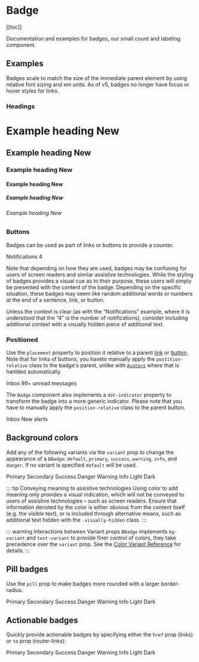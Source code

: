 # Badge

<ComponentSidebar>

[[toc]]

</ComponentSidebar>

<div class="lead mb-5">

Documentation and examples for badges, our small count and labeling component.

</div>

## Examples

Badges scale to match the size of the immediate parent element by using relative font sizing and em units. As of v5, badges no longer have focus or hover styles for links.

### Headings

<HighlightCard>
  <h1>Example heading <BBadge>New</BBadge></h1>
  <h2 class="border-0 pb-0">Example heading <BBadge>New</BBadge></h2>
  <h3>Example heading <BBadge>New</BBadge></h3>
  <h4>Example heading <BBadge>New</BBadge></h4>
  <h5>Example heading <BBadge>New</BBadge></h5>
  <h6>Example heading <BBadge>New</BBadge></h6>
  <template #html>

```vue-html
<h1>Example heading <BBadge>New</BBadge></h1>
<h2>Example heading <BBadge>New</BBadge></h2>
<h3>Example heading <BBadge>New</BBadge></h3>
<h4>Example heading <BBadge>New</BBadge></h4>
<h5>Example heading <BBadge>New</BBadge></h5>
<h6>Example heading <BBadge>New</BBadge></h6>
```

  </template>
</HighlightCard>

### Buttons

Badges can be used as part of links or buttons to provide a counter.

<HighlightCard>
  <BButton variant="primary">
    Notifications <BBadge variant="light">4</BBadge>
  </BButton>
  <template #html>

```vue-html
<BButton variant="primary">Notifications <BBadge variant="light">4</BBadge></BButton>
```

  </template>
</HighlightCard>

Note that depending on how they are used, badges may be confusing for users of screen readers and similar assistive technologies. While the styling of badges provides a visual cue as to their purpose, these users will simply be presented with the content of the badge. Depending on the specific situation, these badges may seem like random additional words or numbers at the end of a sentence, link, or button.

Unless the context is clear (as with the “Notifications” example, where it is understood that the “4” is the number of notifications), consider including additional context with a visually hidden piece of additional text.

### Positioned

Use the `placement` property to position it relative to a parent [link](/docs/components/link) or [button](/docs/components/link).
Note that for links of buttons, you haveto manually apply the `postition-relative` class to the badge's parent,
unlike with [`Avatars`](<(/docs/components/avatar)>) where that is hanlded automatically.

<HighlightCard>
  <BButton variant="primary" class="position-relative">
    Inbox
    <BBadge variant="danger" placement="top-end">
      99+
      <span class="visually-hidden">unread messages</span>
    </BBadge>
  </BButton>
  <template #html>

```vue-html
<BButton variant="primary" class="position-relative">
  Inbox
  <BBadge variant="danger" placement="top-end">
    99+
    <span class="visually-hidden">unread messages</span>
  </BBadge>
</BButton>
```

  </template>
</HighlightCard>

The `Badge` component also implements a `dot-indicator` property to transform the badge into
a more generic indicator. Please note that you have to manually apply the `position-relative`
class to the parent button.

<HighlightCard>
  <BButton variant="primary" class="position-relative">
    Inbox
    <BBadge variant="danger" dot-indicator>
      <span class="visually-hidden">New alerts</span>
    </BBadge>
  </BButton>
  <template #html>

```vue-html
<BButton variant="primary" class="position-relative">
  Inbox
  <BBadge variant="danger" dot-indicator>
    <span class="visually-hidden">New alerts</span>
  </BBadge>
</BButton>
```

  </template>
</HighlightCard>

## Background colors

Add any of the following variants via the `variant` prop to change the appearance of a `BBadge`: `default`, `primary`, `success`, `warning`, `info`, and `danger`. If no variant is specified `default` will be used.

<HighlightCard>
  <div class="d-flex mb-4" style="column-gap: 1%;">
    <BBadge variant="primary">Primary</BBadge>
    <BBadge variant="secondary">Secondary</BBadge>
    <BBadge variant="success">Success</BBadge>
    <BBadge variant="danger">Danger</BBadge>
    <BBadge variant="warning">Warning</BBadge>
    <BBadge variant="info">Info</BBadge>
    <BBadge variant="light">Light</BBadge>
    <BBadge variant="dark">Dark</BBadge>
  </div>
  <template #html>

```vue-html
<BBadge variant="primary">Primary</BBadge>
<BBadge variant="secondary">Secondary</BBadge>
<BBadge variant="success">Success</BBadge>
<BBadge variant="danger">Danger</BBadge>
<BBadge variant="warning">Warning</BBadge>
<BBadge variant="info">Info</BBadge>
<BBadge variant="light">Light</BBadge>
<BBadge variant="dark">Dark</BBadge>
```

  </template>
</HighlightCard>

::: tip Conveying meaning to assistive technologies
Using color to add meaning only provides a visual indication, which will not be conveyed to users of assistive technologies – such as screen readers. Ensure that information denoted by the color is either obvious from the content itself (e.g. the visible text), or is included through alternative means, such as additional text hidden with the `.visually-hidden` class.
:::

<div class="mt-2"></div>

::: warning Interactions between Variant props
`BBadge` implements `bg-variant` and `text-variant` to provide finer control of colors, they take
precedence over the `variant` prop. See the
[Color Variant Reference](/docs/reference/color-variants#variant-interactions) for details.
:::

## Pill badges

Use the `pill` prop to make badges more rounded with a larger border-radius.

<HighlightCard>
  <div class="d-flex mb-4" style="column-gap: 1%;">
    <BBadge variant="primary" pill>Primary</BBadge>
    <BBadge variant="secondary" pill>Secondary</BBadge>
    <BBadge variant="success" pill>Success</BBadge>
    <BBadge variant="danger" pill>Danger</BBadge>
    <BBadge variant="warning" pill>Warning</BBadge>
    <BBadge variant="info" pill>Info</BBadge>
    <BBadge variant="light" pill>Light</BBadge>
    <BBadge variant="dark" pill>Dark</BBadge>
  </div>
  <template #html>

```vue-html
<BBadge variant="primary" pill>Primary</BBadge>
<BBadge variant="secondary" pill>Secondary</BBadge>
<BBadge variant="success" pill>Success</BBadge>
<BBadge variant="danger" pill>Danger</BBadge>
<BBadge variant="warning" pill>Warning</BBadge>
<BBadge variant="info" pill>Info</BBadge>
<BBadge variant="light" pill>Light</BBadge>
<BBadge variant="dark" pill>Dark</BBadge>
```

  </template>
</HighlightCard>

## Actionable badges

Quickly provide actionable badges by specifying either the `href` prop (links) or `to` prop (router-links):

<HighlightCard>
  <div class="d-flex mb-4" style="column-gap: 1%;">
    <BBadge href="#" variant="primary">Primary</BBadge>
    <BBadge href="#" variant="secondary">Secondary</BBadge>
    <BBadge href="#" variant="success">Success</BBadge>
    <BBadge href="#" variant="danger">Danger</BBadge>
    <BBadge href="#" variant="warning">Warning</BBadge>
    <BBadge href="#" variant="info">Info</BBadge>
    <BBadge href="#" variant="light">Light</BBadge>
    <BBadge href="#" variant="dark">Dark</BBadge>
  </div>
  <template #html>

```vue-html
<BBadge href="#" variant="primary">Primary</BBadge>
<BBadge href="#" variant="secondary">Secondary</BBadge>
<BBadge href="#" variant="success">Success</BBadge>
<BBadge href="#" variant="danger">Danger</BBadge>
<BBadge href="#" variant="warning">Warning</BBadge>
<BBadge href="#" variant="info">Info</BBadge>
<BBadge href="#" variant="light">Light</BBadge>
<BBadge href="#" variant="dark">Dark</BBadge>
```

  </template>
</HighlightCard>

<ComponentReference :data="data" />

<script setup lang="ts">
import {data} from '../../data/components/badge.data'
import {BButton, BBadge} from 'bootstrap-vue-next'
import ComponentReference from '../../components/ComponentReference.vue'
import ComponentSidebar from '../../components/ComponentSidebar.vue'
import HighlightCard from '../../components/HighlightCard.vue'
</script>
